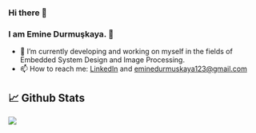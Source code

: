 ### Hi there 👋

### I am Emine Durmuşkaya. :slightly_smiling_face:


- 🌱 I’m currently developing and working on myself in the fields of Embedded System Design and Image Processing.
- 📫 How to reach me: [LinkedIn](https://www.linkedin.com/in/emine-durmu%C5%9Fkaya-020217182/)  and eminedurmuskaya123@gmail.com
  



## 📈 Github Stats

<a href="https://github.com/eminedrmsky">
  <img align="center" src="https://github-readme-stats.vercel.app/api/top-langs/?username=eminedrmsky&hide=shell,jupyter notebook,&title_color=000000&text_color=000000&icon_color=2bbc8a&bg_color=ffffff" />
</a>


<br/>
